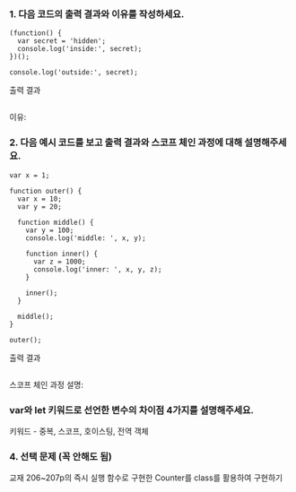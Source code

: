 ### 1. 다음 코드의 출력 결과와 이유를 작성하세요.
```
(function() {
  var secret = 'hidden';
  console.log('inside:', secret);
})();

console.log('outside:', secret);
```

출력 결과
```aiignore

```
이유:


### 2. 다음 예시 코드를 보고 출력 결과와 스코프 체인 과정에 대해 설명해주세요.
```
var x = 1;

function outer() {
  var x = 10;
  var y = 20;

  function middle() {
    var y = 100;
    console.log('middle: ', x, y);

    function inner() {
      var z = 1000;
      console.log('inner: ', x, y, z);
    }

    inner();
  }

  middle();
}

outer();

```
출력 결과
```aiignore

```

스코프 체인 과정 설명:

### var와 let 키워드로 선언한 변수의 차이점 4가지를 설명해주세요.
키워드 - 중복, 스코프, 호이스팅, 전역 객체


### 4. 선택 문제 (꼭 안해도 됨)
교재 206~207p의 즉시 실행 함수로 구현한 Counter를
class를 활용하여 구현하기

